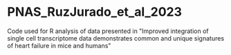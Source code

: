 # PNAS_RuzJurado_et_al_2023
Code used for R analysis of data presented in "Improved integration of single cell transcriptome data demonstrates common and unique signatures of heart failure in mice and humans"
